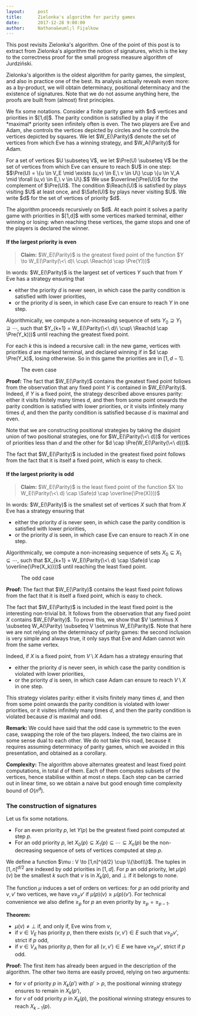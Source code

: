 ```yaml
---
layout:     post
title:      Zielonka's algorithm for parity games
date:       2017-12-28 9:00:00
author:     Nathana&euml;l Fijalkow
---
```


<script type="text/x-mathjax-config">
MathJax.Hub.Config({
  TeX: {
    Macros: {
      G: "{\\mathcal{G}}",
      VE: "{V_E}",
      Parity: "{\\mathrm{Parity}}",
      Pre: "{\\mathrm{Pre}}",
      Reach: "{\\mathrm{Reach}}",
      Safe: "{\\mathrm{Safe}}",
      LFP: "{\\mathrm{LFP}}",
      GFP: "{\\mathrm{GFP}}",
      N: "{\\mathbb{N}}",
      nN: "{_{n \\in \\mathbb{N}}}",
      priority: "{\\{1,\\ldots,d\\}}",
    }
  }
});
</script>

<p class="intro"><span class="dropcap">T</span>his post revisits Zielonka's algorithm.
One of the point of this post is to extract from Zielonka's algorithm the notion of signatures, which is the key to the correctness proof for 
the small progress measure algorithm of Jurdzi&#324;ski.</p>

<p>Zielonka's algorithm is the oldest algorithm for parity games, the simplest, and also in practice one of the best.
Its analysis actually reveals even more: as a by-product, we will obtain determinacy, positional determinacy and the existence of signatures.
Note that we do not assume anything here, the proofs are built from (almost) first principles.</p>

<p>We fix some notations. Consider a finite parity game with $n$ vertices and priorities in $[1,d]$.
The parity condition is satisfied by a play if the *maximal* priority seen infinitely often is even.
The two players are Eve and Adam, she controls the vertices depicted by circles and he controls the vertices depicted by squares.
We let $W_E(\Parity)$ denote the set of vertices from which Eve has a winning strategy, and $W_A(\Parity)$ for Adam.</p>

<p>For a set of vertices $U \subseteq V$, we let $\Pre(U) \subseteq V$ be the set of vertices from which Eve can ensure to reach $U$ in one step:
$$\Pre(U) = \{u \in V_E \mid \exists (u,v) \in E,\ v \in U\} \cup \{u \in V_A \mid \forall (u,v) \in E,\ v \in U\}.$$
We use $\overline{\Pre(U)}$ for the complement of $\Pre(U)$.
The condition $\Reach(U)$ is satisfied by plays visiting $U$ at least once, and $\Safe(U)$ by plays never visiting $U$.
We write $d$ for the set of vertices of priority $d$.</p>

<p>The algorithm proceeds recursively on $d$.
At each point it solves a parity game with priorities in $[1,d]$ with some vertices marked terminal, either winning or losing:
when reaching these vertices, the game stops and one of the players is declared the winner.</p>

#### If the largest priority is even

> **Claim:** 
$W_E(\Parity)$ is the greatest fixed point of the function $Y \to W_E(\Parity(\<\ d)\ \cup\ \Reach(d \cap \Pre(Y)))$

In words: $W_E(\Parity)$ is the largest set of vertices $Y$ such that from $Y$ Eve has a strategy ensuring that 
* either the priority $d$ is never seen, in which case the parity condition is satisfied with lower priorities,
* or the priority $d$ is seen, in which case Eve can ensure to reach $Y$ in one step.

Algorithmically, we compute a non-increasing sequence of sets $Y_0 \supseteq Y_1 \supseteq \cdots$,
such that $Y_{k+1} = W_E(\Parity(\<\ d)\ \cup\ \Reach(d \cap \Pre(Y_k)))$ until reaching the greatest fixed point.

For each $k$ this is indeed a recursive call: in the new game, vertices with priorities $d$ are marked terminal, and declared
winning if in $d \cap \Pre(Y_k)$, losing otherwise. So in this game the priorities are in $[1,d-1]$.

<figure>
	<img src="{{ '/images/parity_even.png' | prepend: site.baseurl }}" alt=""> 
	<figcaption>The even case</figcaption>
</figure>

**Proof:**
The fact that $W_E(\Parity)$ contains the greatest fixed point follows from the observation that any fixed point $Y$ is contained in $W_E(\Parity)$.
Indeed, if $Y$ is a fixed point, the strategy described above ensures parity: either it visits finitely many times $d$,
and then from some point onwards the parity condition is satisfied with lower priorities, or it visits infinitely many times $d$,
and then the parity condition is satisfied because $d$ is maximal and even.

Note that we are constructing positional strategies by taking the disjoint union of two positional strategies,
one for $W_E(\Parity(\<\ d))$ for vertices of priorities less than $d$ and the other for $d \cap \Pre(W_E(\Parity(\<\ d)))$.

The fact that $W_E(\Parity)$ is included in the greatest fixed point follows from the fact that it is itself a fixed point,
which is easy to check.

#### If the largest priority is odd

> **Claim:** 
$W_E(\Parity)$ is the least fixed point of the function $X \to W_E(\Parity(\<\ d) \cap \Safe(d \cap \overline{\Pre(X)}))$

In words: $W_E(\Parity)$ is the smallest set of vertices $X$ such that from $X$ Eve has a strategy ensuring that 
* either the priority $d$ is never seen, in which case the parity condition is satisfied with lower priorities,
* or the priority $d$ is seen, in which case Eve can ensure to reach $X$ in one step.

Algorithmically, we compute a non-increasing sequence of sets $X_0 \subseteq X_1 \subseteq \cdots$,
such that $X_{k+1} = W_E(\Parity(\<\ d) \cap \Safe(d \cap \overline{\Pre(X_k)}))$ until reaching the least fixed point.

<figure>
	<img src="{{ '/images/parity_odd.png' | prepend: site.baseurl }}" alt=""> 
	<figcaption>The odd case</figcaption>
</figure>

**Proof:**
The fact that $W_E(\Parity)$ contains the least fixed point follows from the fact that it is itself a fixed point,
which is easy to check.

The fact that $W_E(\Parity)$ is included in the least fixed point is the interesting non-trivial bit.
It follows from the observation that any fixed point $X$ contains $W_E(\Parity)$.
To prove this, we show that $V \setminus X \subseteq W_A(\Parity) \subseteq V \setminus W_E(\Parity)$.
Note that here we are not relying on the determinacy of parity games: the second inclusion is very simple and always true,
it only says that Eve and Adam cannot win from the same vertex.

Indeed, if $X$ is a fixed point, from $V \setminus X$ Adam has a strategy ensuring that
* either the priority $d$ is never seen, in which case the parity condition is violated with lower priorities,
* or the priority $d$ is seen, in which case Adam can ensure to reach $V \setminus X$ in one step.

This strategy violates parity: either it visits finitely many times $d$,
and then from some point onwards the parity condition is violated with lower priorities, 
or it visites infinitely many times $d$, and then the parity condition is violated because $d$ is maximal and odd.

**Remark:**
We could have said that the odd case is symmetric to the even case, swapping the role of the two players.
Indeed, the two claims are in some sense dual to each other.
We do not take this road, because it requires assuming determinacy of parity games, which we avoided in this presentation,
and obtained as a corollary.

**Complexity:**
The algorithm above alternates greatest and least fixed point computations, in total $d$ of them.
Each of them computes subsets of the vertices, hence stabilise within at most $n$ steps.
Each step can be carried out in linear time, so we obtain a naive but good enough time complexity bound of $O(n^d)$.

### The construction of signatures

Let us fix some notations. 
* For an even priority $p$, let $Y(p)$ be the greatest fixed point computed at step $p$.
* For an odd priority $p$, let $X_0(p) \subseteq X_1(p) \subseteq \cdots \subseteq X_n(p)$ be the non-decreasing sequence of sets of vertices computed at step $p$.

We define a function $\mu : V \to [1,n]^{d/2} \cup \\{\bot\\}$.
The tuples in $[1,n]^{d/2}$ are indexed by odd priorities in $[1,d]$.
For $p$ an odd priority, let $\mu(p)(v)$ be the smallest $k$ such that $v$ is in $X_k(p)$, and $\bot$ if it belongs to none.

The function $\mu$ induces a set of orders on vertices: for $p$ an odd priority and $v,v'$ two vertices, we have $v \ge_p v'$ if
$\mu(p)(v) \ge \mu(p)(v')$. For technical convenience we also define $\ge_p$ for $p$ an even priority by $\ge_p = \ge_{p-1}$.

**Theorem:**
* $\mu(v) \neq \bot$ if, and only if, Eve wins from $v$,
* if $v \in V_E$ has priority $p$, then there exists $(v,v') \in E$ such that $v \ge_p v'$, strict if $p$ odd,
* if $v \in V_A$ has priority $p$, then for all $(v,v') \in E$ we have $v \ge_p v'$, strict if $p$ odd.

**Proof:**
The first item has already been argued in the description of the algorithm.
The other two items are easily proved, relying on two arguments:
* for $v$ of priority $p$ in $X_k(p')$ with $p' > p$, the positional winning strategy ensures to remain in $X_k(p')$,
* for $v$ of odd priority $p$ in $X_k(p)$, the positional winning strategy ensures to reach $X_{k-1}(p)$.

